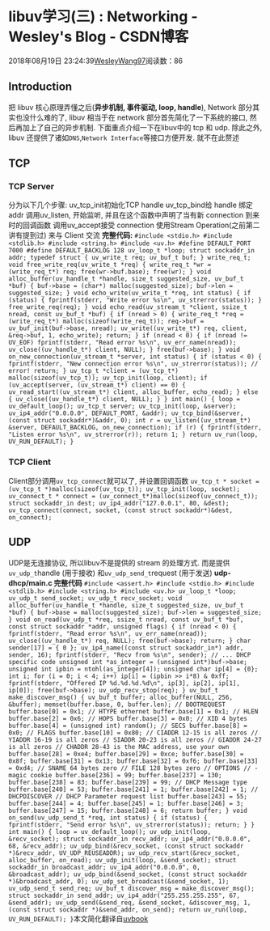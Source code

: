
# libuv学习(三) : Networking - Wesley's Blog - CSDN博客


2018年08月19日 23:24:39[WesleyWang97](https://me.csdn.net/yinanmo5569)阅读数：86


## Introduction
把 libuv 核心原理弄懂之后(**异步机制, 事件驱动, loop, handle**), Network 部分其实也没什么难的了, libuv 相当于在 network 部分首先简化了一下系统的接口, 然后再加上了自己的异步机制.
下面重点介绍一下在libuv中的 tcp 和 udp. 除此之外, libuv 还提供了诸如`DNS`,`Network Interface`等接口方便开发. 就不在此赘述
## TCP
### TCP Server
分为以下几个步骤:
uv_tcp_init初始化TCP handle
uv_tcp_bind给 handle 绑定 addr
调用uv_listen, 开始监听, 并且在这个函数中声明了当有新 connection 到来时的回调函数
调用uv_accept接受 connection
使用Stream Operation(之前第二讲有提到过) 来与 Client 交流
**完整代码:**
`#include <stdio.h>
#include <stdlib.h>
#include <string.h>
#include <uv.h>
#define DEFAULT_PORT 7000
#define DEFAULT_BACKLOG 128
uv_loop_t *loop;
struct sockaddr_in addr;
typedef struct {
    uv_write_t req;
    uv_buf_t buf;
} write_req_t;
void free_write_req(uv_write_t *req) {
    write_req_t *wr = (write_req_t*) req;
    free(wr->buf.base);
    free(wr);
}
void alloc_buffer(uv_handle_t *handle, size_t suggested_size, uv_buf_t *buf) {
    buf->base = (char*) malloc(suggested_size);
    buf->len = suggested_size;
}
void echo_write(uv_write_t *req, int status) {
    if (status) {
        fprintf(stderr, "Write error %s\n", uv_strerror(status));
    }
    free_write_req(req);
}
void echo_read(uv_stream_t *client, ssize_t nread, const uv_buf_t *buf) {
    if (nread > 0) {
        write_req_t *req = (write_req_t*) malloc(sizeof(write_req_t));
        req->buf = uv_buf_init(buf->base, nread);
        uv_write((uv_write_t*) req, client, &req->buf, 1, echo_write);
        return;
    }
    if (nread < 0) {
        if (nread != UV_EOF)
            fprintf(stderr, "Read error %s\n", uv_err_name(nread));
        uv_close((uv_handle_t*) client, NULL);
    }
    free(buf->base);
}
void on_new_connection(uv_stream_t *server, int status) {
    if (status < 0) {
        fprintf(stderr, "New connection error %s\n", uv_strerror(status));
        // error!
        return;
    }
    uv_tcp_t *client = (uv_tcp_t*) malloc(sizeof(uv_tcp_t));
    uv_tcp_init(loop, client);
    if (uv_accept(server, (uv_stream_t*) client) == 0) {
        uv_read_start((uv_stream_t*) client, alloc_buffer, echo_read);
    }
    else {
        uv_close((uv_handle_t*) client, NULL);
    }
}
int main() {
    loop = uv_default_loop();
    uv_tcp_t server;
    uv_tcp_init(loop, &server);
    uv_ip4_addr("0.0.0.0", DEFAULT_PORT, &addr);
    uv_tcp_bind(&server, (const struct sockaddr*)&addr, 0);
    int r = uv_listen((uv_stream_t*) &server, DEFAULT_BACKLOG, on_new_connection);
    if (r) {
        fprintf(stderr, "Listen error %s\n", uv_strerror(r));
        return 1;
    }
    return uv_run(loop, UV_RUN_DEFAULT);
}`
### TCP Client
Client部分调用`uv_tcp_connect`就可以了, 并设置回调函数
`uv_tcp_t * socket = (uv_tcp_t *)malloc(sizeof(uv_tcp_t));
uv_tcp_init(loop, socket);
uv_connect_t * connect = (uv_connect_t*)malloc(sizeof(uv_connect_t));
struct sockaddr_in dest;
uv_ip4_addr("127.0.0.1", 80, &dest);
uv_tcp_connect(connect, socket, (const struct sockaddr*)&dest, on_connect);`
## UDP
UDP是无连接协议, 所以libuv不是提供的 stream 的处理方式. 而是提供`uv_udp_t`handle (用于接收) 和`uv_udp_send_t`request (用于发送)
**udp-dhcp/main.c 完整代码**
`#include <assert.h>
#include <stdio.h>
#include <stdlib.h>
#include <string.h>
#include <uv.h>
uv_loop_t *loop;
uv_udp_t send_socket;
uv_udp_t recv_socket;
void alloc_buffer(uv_handle_t *handle, size_t suggested_size, uv_buf_t *buf) {
  buf->base = malloc(suggested_size);
  buf->len = suggested_size;
}
void on_read(uv_udp_t *req, ssize_t nread, const uv_buf_t *buf, const struct sockaddr *addr, unsigned flags) {
    if (nread < 0) {
        fprintf(stderr, "Read error %s\n", uv_err_name(nread));
        uv_close((uv_handle_t*) req, NULL);
        free(buf->base);
        return;
    }
    char sender[17] = { 0 };
    uv_ip4_name((const struct sockaddr_in*) addr, sender, 16);
    fprintf(stderr, "Recv from %s\n", sender);
    // ... DHCP specific code
    unsigned int *as_integer = (unsigned int*)buf->base;
    unsigned int ipbin = ntohl(as_integer[4]);
    unsigned char ip[4] = {0};
    int i;
    for (i = 0; i < 4; i++)
        ip[i] = (ipbin >> i*8) & 0xff;
    fprintf(stderr, "Offered IP %d.%d.%d.%d\n", ip[3], ip[2], ip[1], ip[0]);
    free(buf->base);
    uv_udp_recv_stop(req);
}
uv_buf_t make_discover_msg() {
    uv_buf_t buffer;
    alloc_buffer(NULL, 256, &buffer);
    memset(buffer.base, 0, buffer.len);
    // BOOTREQUEST
    buffer.base[0] = 0x1;
    // HTYPE ethernet
    buffer.base[1] = 0x1;
    // HLEN
    buffer.base[2] = 0x6;
    // HOPS
    buffer.base[3] = 0x0;
    // XID 4 bytes
    buffer.base[4] = (unsigned int) random();
    // SECS
    buffer.base[8] = 0x0;
    // FLAGS
    buffer.base[10] = 0x80;
    // CIADDR 12-15 is all zeros
    // YIADDR 16-19 is all zeros
    // SIADDR 20-23 is all zeros
    // GIADDR 24-27 is all zeros
    // CHADDR 28-43 is the MAC address, use your own
    buffer.base[28] = 0xe4;
    buffer.base[29] = 0xce;
    buffer.base[30] = 0x8f;
    buffer.base[31] = 0x13;
    buffer.base[32] = 0xf6;
    buffer.base[33] = 0xd4;
    // SNAME 64 bytes zero
    // FILE 128 bytes zero
    // OPTIONS
    // - magic cookie
    buffer.base[236] = 99;
    buffer.base[237] = 130;
    buffer.base[238] = 83;
    buffer.base[239] = 99;
    // DHCP Message type
    buffer.base[240] = 53;
    buffer.base[241] = 1;
    buffer.base[242] = 1; // DHCPDISCOVER
    // DHCP Parameter request list
    buffer.base[243] = 55;
    buffer.base[244] = 4;
    buffer.base[245] = 1;
    buffer.base[246] = 3;
    buffer.base[247] = 15;
    buffer.base[248] = 6;
    return buffer;
}
void on_send(uv_udp_send_t *req, int status) {
    if (status) {
        fprintf(stderr, "Send error %s\n", uv_strerror(status));
        return;
    }
}
int main() {
    loop = uv_default_loop();
    uv_udp_init(loop, &recv_socket);
    struct sockaddr_in recv_addr;
    uv_ip4_addr("0.0.0.0", 68, &recv_addr);
    uv_udp_bind(&recv_socket, (const struct sockaddr *)&recv_addr, UV_UDP_REUSEADDR);
    uv_udp_recv_start(&recv_socket, alloc_buffer, on_read);
    uv_udp_init(loop, &send_socket);
    struct sockaddr_in broadcast_addr;
    uv_ip4_addr("0.0.0.0", 0, &broadcast_addr);
    uv_udp_bind(&send_socket, (const struct sockaddr *)&broadcast_addr, 0);
    uv_udp_set_broadcast(&send_socket, 1);
    uv_udp_send_t send_req;
    uv_buf_t discover_msg = make_discover_msg();
    struct sockaddr_in send_addr;
    uv_ip4_addr("255.255.255.255", 67, &send_addr);
    uv_udp_send(&send_req, &send_socket, &discover_msg, 1, (const struct sockaddr *)&send_addr, on_send);
    return uv_run(loop, UV_RUN_DEFAULT);
}`本文简化翻译自[uvbook](https://github.com/nikhilm/uvbook)

